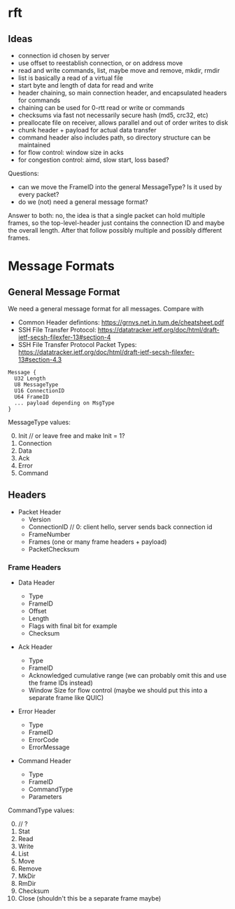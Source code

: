 # rft

## Ideas
- connection id chosen by server
- use offset to reestablish connection, or on address move
- read and write commands, list, maybe move and remove, mkdir, rmdir
- list is basically a read of a virtual file
- start byte and length of data for read and write
- header chaining, so main connection header, and encapsulated headers for commands
- chaining can be used for 0-rtt read or write or commands
- checksums via fast not necessarily secure hash (md5, crc32, etc)
- preallocate file on receiver, allows parallel and out of order writes to disk
- chunk header + payload for actual data transfer
- command header also includes path, so directory structure can be maintained
- for flow control: window size in acks
- for congestion control: aimd, slow start, loss based?


Questions:
- can we move the FrameID into the general MessageType? Is it used by every packet?
- do we (not) need a general message format?

Answer to both: no, the idea is that a single packet can hold multiple frames,
so the top-level-header just contains the connection ID and maybe the overall
length. After that follow possibly multiple and possibly different frames.

# Message Formats

## General Message Format
We need a general message format for all messages. Compare with
- Common Header defintions: https://grnvs.net.in.tum.de/cheatsheet.pdf
- SSH File Transfer Protocol: https://datatracker.ietf.org/doc/html/draft-ietf-secsh-filexfer-13#section-4
- SSH File Transfer Protocol Packet Types: https://datatracker.ietf.org/doc/html/draft-ietf-secsh-filexfer-13#section-4.3

```
Message {
  U32 Length
  U8 MessageType
  U16 ConnectionID
  U64 FrameID
  ... payload depending on MsgType
}
```
MessageType values:

0. Init // or leave free and make Init = 1?
1. Connection
2. Data
3. Ack
4. Error
6. Command

## Headers
- Packet Header
  - Version
  - ConnectionID // 0: client hello, server sends back connection id
  - FrameNumber
  - Frames (one or many frame headers + payload)
  - PacketChecksum

### Frame Headers
- Data Header
  - Type
  - FrameID
  - Offset
  - Length
  - Flags with final bit for example
  - Checksum

- Ack Header
  - Type
  - FrameID
  - Acknowledged cumulative range
    (we can probably omit this and use the frame IDs instead)
  - Window Size for flow control
    (maybe we should put this into a separate frame like QUIC)

- Error Header
  - Type
  - FrameID
  - ErrorCode
  - ErrorMessage

- Command Header
  - Type
  - FrameID
  - CommandType
  - Parameters

CommandType values:

0. // ?
1. Stat
2. Read
3. Write
4. List
5. Move
6. Remove
7. MkDir
8. RmDir
9. Checksum
10. Close (shouldn't this be a separate frame maybe)
